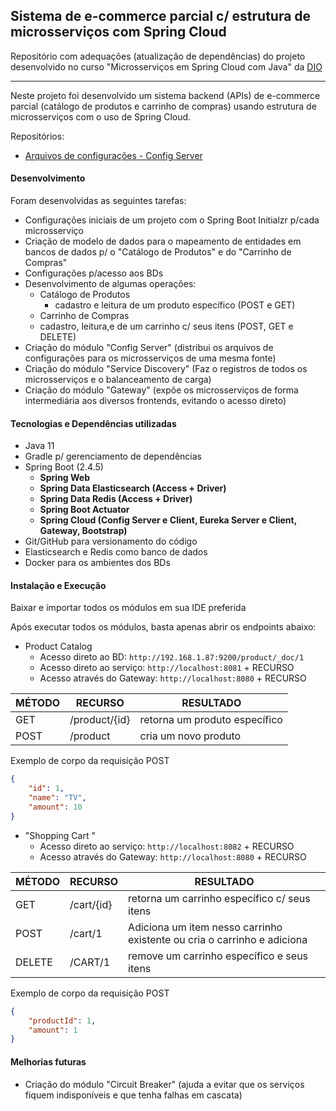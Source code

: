 ## Sistema de e-commerce parcial c/ estrutura de microsserviços com Spring Cloud
Repositório com adequações (atualização de dependências) do projeto desenvolvido no curso "Microsserviços em Spring Cloud com Java" da [DIO](https://digitalinnovation.one/)

-----------------------

Neste projeto foi desenvolvido um sistema backend (APIs) de e-commerce parcial (catálogo de produtos e carrinho de compras) usando estrutura de microsserviços com o uso de Spring Cloud.



Repositórios:

- [Arquivos de configurações - Config Server](https://github.com/MarceloJSSantos/microsservicos-em-spring-cloud-config)



#### Desenvolvimento

Foram desenvolvidas as seguintes tarefas:

* Configurações iniciais de um projeto com o Spring Boot Initialzr p/cada microsserviço
* Criação de modelo de dados para o mapeamento de entidades em bancos de dados p/ o "Catálogo de Produtos" e do "Carrinho de Compras"
* Configurações p/acesso aos BDs
* Desenvolvimento de algumas operações:
  * Catálogo de Produtos
    * cadastro e leitura de um produto específico (POST e GET)
  *  Carrinho de Compras
    * cadastro, leitura,e de um carrinho c/ seus itens (POST, GET e DELETE)
* Criação do módulo "Config Server" (distribui os arquivos de configurações para os microsserviços de uma mesma fonte)
* Criação do módulo "Service Discovery" (Faz o registros de todos os microsserviços e o balanceamento de carga)
* Criação do módulo "Gateway" (expõe os microsserviços de forma intermediária aos diversos frontends, evitando o acesso direto)



#### Tecnologias e Dependências utilizadas

- Java 11
- Gradle p/ gerenciamento de dependências
- Spring Boot (2.4.5)
  - **Spring Web**
  - **Spring Data Elasticsearch (Access + Driver)**
  - **Spring Data Redis (Access + Driver)** 
  - **Spring Boot Actuator**
  - **Spring Cloud (Config Server e Client, Eureka Server e Client, Gateway, Bootstrap)**
- Git/GitHub para versionamento do código
- Elasticsearch e Redis como banco de dados
- Docker para os ambientes dos BDs



#### Instalação e Execução

Baixar e importar todos os módulos em sua IDE preferida

Após executar todos os módulos, basta apenas abrir os endpoints abaixo:

- Product Catalog
  - Acesso direto ao BD: ``http://192.168.1.87:9200/product/_doc/1``
  - Acesso direto ao serviço: ``http://localhost:8081`` + RECURSO
  - Acesso através do Gateway: ``http://localhost:8080`` + RECURSO

| MÉTODO | RECURSO       | RESULTADO                     |
| ------ | ------------- | ----------------------------- |
| GET    | /product/{id} | retorna um produto específico |
| POST   | /product      | cria um novo produto          |

Exemplo de corpo da requisição POST

```json
{
    "id": 1,
    "name": "TV",
    "amount": 10
}
```

- "Shopping Cart "
  - Acesso direto ao serviço: ``http://localhost:8082`` + RECURSO
  - Acesso através do Gateway: ``http://localhost:8080`` + RECURSO

| MÉTODO | RECURSO    | RESULTADO                                                    |
| ------ | ---------- | ------------------------------------------------------------ |
| GET    | /cart/{id} | retorna um carrinho específico c/ seus itens                 |
| POST   | /cart/1    | Adiciona um item nesso carrinho existente ou cria o carrinho e adiciona |
| DELETE | /CART/1    | remove um carrinho específico e seus itens                   |

Exemplo de corpo da requisição POST

```json
{
    "productId": 1,
    "amount": 1
}
```



#### Melhorias futuras

- Criação do módulo "Circuit Breaker" (ajuda a evitar que os serviços fiquem indisponíveis e que tenha falhas em cascata)


